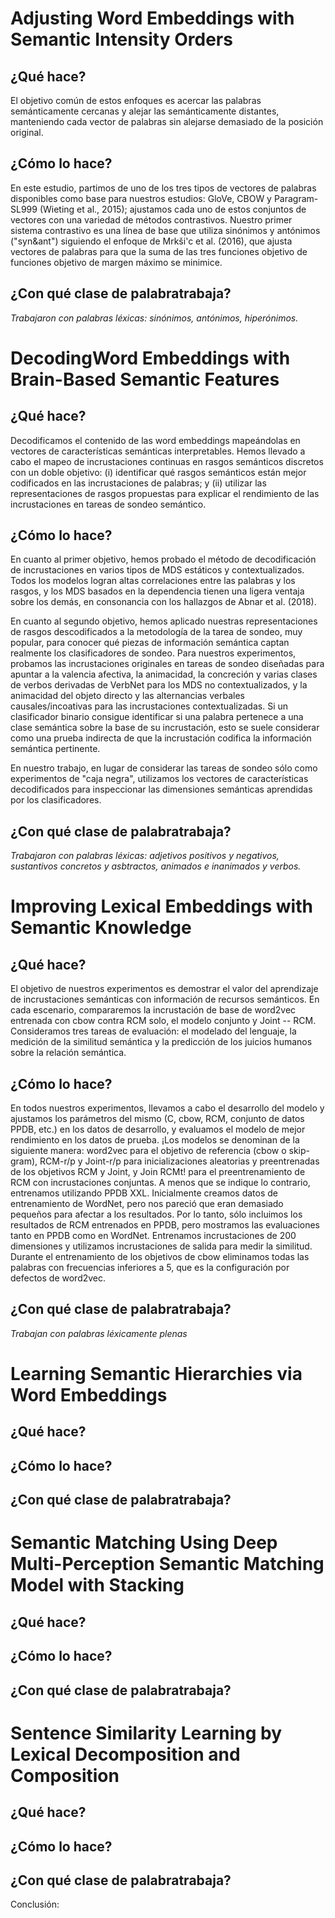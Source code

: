 
# Adjusting Word Embeddings with Semantic Intensity Orders
## ¿Qué hace? 
El objetivo común de estos enfoques es acercar las palabras semánticamente cercanas y alejar las semánticamente distantes, manteniendo cada vector de palabras sin alejarse demasiado de la posición original.
## ¿Cómo lo hace? 
En este estudio, partimos de uno de los tres tipos de vectores de palabras disponibles como base para nuestros estudios: GloVe, CBOW y Paragram-SL999 (Wieting et al., 2015); ajustamos cada uno de estos conjuntos de vectores con una variedad de métodos contrastivos. Nuestro primer sistema contrastivo es una línea de base que utiliza sinónimos y antónimos ("syn&ant") siguiendo el enfoque de Mrkši'c et al. (2016), que ajusta vectores de palabras para que la suma de las tres funciones objetivo de funciones objetivo de margen máximo se minimice.

## ¿Con qué clase de palabratrabaja? 
*Trabajaron con palabras léxicas: sinónimos, antónimos, hiperónimos.*

# DecodingWord Embeddings with Brain-Based Semantic Features
## ¿Qué hace? 
Decodificamos el contenido de las word embeddings mapeándolas en vectores de características semánticas interpretables.
Hemos llevado a cabo el mapeo de incrustaciones continuas en rasgos semánticos discretos con un doble objetivo: (i) identificar qué rasgos semánticos están mejor codificados en las incrustaciones de palabras; y (ii) utilizar las representaciones de rasgos propuestas para explicar el rendimiento de las incrustaciones en tareas de sondeo semántico.
  
## ¿Cómo lo hace? 
En cuanto al primer objetivo, hemos probado el método de decodificación de incrustaciones en varios tipos de MDS estáticos y contextualizados. Todos los modelos logran altas correlaciones entre las palabras y los rasgos, y los MDS basados en la dependencia tienen una ligera ventaja sobre los demás, en consonancia con los hallazgos de Abnar et al. (2018).
 
En cuanto al segundo objetivo, hemos aplicado nuestras representaciones de rasgos descodificados a la metodología de la tarea de sondeo, muy popular, para conocer qué piezas de información semántica captan realmente los clasificadores de sondeo. Para nuestros experimentos, probamos las incrustaciones originales en tareas de sondeo diseñadas para apuntar a la valencia afectiva, la animacidad, la concreción y varias clases de verbos derivadas de VerbNet para los MDS no contextualizados, y la animacidad del objeto directo y las alternancias verbales causales/incoativas para las incrustaciones contextualizadas. Si un clasificador binario consigue identificar si una palabra pertenece a una clase semántica sobre la base de su incrustación, esto se suele considerar como una prueba indirecta de que la incrustación codifica la información semántica pertinente. 
 
En nuestro trabajo, en lugar de considerar las tareas de sondeo sólo como experimentos de "caja negra", utilizamos los vectores de características decodificados para inspeccionar las dimensiones semánticas aprendidas por los clasificadores. 

## ¿Con qué clase de palabratrabaja? 
*Trabajaron con palabras léxicas: adjetivos positivos y negativos, sustantivos concretos y asbtractos, animados e inanimados y verbos.*




# Improving Lexical Embeddings with Semantic Knowledge
## ¿Qué hace? 
El objetivo de nuestros experimentos es demostrar el valor del aprendizaje de incrustaciones semánticas con información de recursos semánticos. En cada escenario, compararemos la incrustación de base de word2vec entrenada con cbow contra RCM solo, el modelo conjunto y Joint -- RCM. Consideramos tres tareas de evaluación: el modelado del lenguaje, la medición de la similitud semántica y la predicción de los juicios humanos sobre la relación semántica.


## ¿Cómo lo hace? 

En todos nuestros experimentos, llevamos a cabo el desarrollo del modelo y ajustamos los parámetros del mismo (C, cbow, RCM, conjunto de datos PPDB, etc.) en los datos de desarrollo, y evaluamos el modelo de mejor rendimiento en los datos de prueba. ¡Los modelos se denominan de la siguiente manera: word2vec para el objetivo de referencia (cbow o skip-gram), RCM-r/p y Joint-r/p para inicializaciones aleatorias y preentrenadas de los objetivos RCM y Joint, y Join RCMt!
para el preentrenamiento de RCM con incrustaciones conjuntas. A menos que se indique lo contrario, entrenamos utilizando PPDB XXL.
Inicialmente creamos datos de entrenamiento de WordNet, pero nos pareció que eran demasiado pequeños para afectar a los resultados. Por lo tanto, sólo incluimos los resultados de RCM entrenados en PPDB, pero mostramos las evaluaciones tanto en PPDB como en WordNet.
Entrenamos incrustaciones de 200 dimensiones y utilizamos incrustaciones de salida para medir la similitud. Durante el entrenamiento de los objetivos de cbow eliminamos todas las palabras con frecuencias inferiores a 5, que es la configuración por defectos de word2vec.

## ¿Con qué clase de palabratrabaja? 
*Trabajan con palabras léxicamente plenas*

# Learning Semantic Hierarchies via Word Embeddings
## ¿Qué hace? 
## ¿Cómo lo hace? 
## ¿Con qué clase de palabratrabaja? 


# Semantic Matching Using Deep Multi-Perception Semantic Matching Model with Stacking
## ¿Qué hace? 
## ¿Cómo lo hace? 
## ¿Con qué clase de palabratrabaja? 


# Sentence Similarity Learning by Lexical Decomposition and Composition
## ¿Qué hace? 
## ¿Cómo lo hace? 
## ¿Con qué clase de palabratrabaja? 





Conclusión: 

